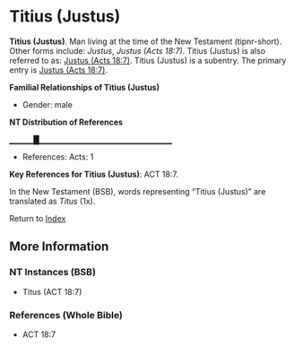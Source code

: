 # Titius (Justus)
**Titius (Justus)**. 
Man living at the time of the New Testament (tipnr-short). 
Other forms include: 
*Justus*, *Justus (Acts 18:7)*. 
Titius (Justus) is also referred to as: 
[Justus (Acts 18:7)](Justus.2.md). 
Titius (Justus) is a subentry. The primary entry is 
[Justus (Acts 18:7)](Justus.2.md). 




**Familial Relationships of Titius (Justus)**


* Gender: male


**NT Distribution of References**

▁▁▁▁█▁▁▁▁▁▁▁▁▁▁▁▁▁▁▁▁▁▁▁▁▁▁
* References: Acts: 1



**Key References for Titius (Justus)**: 
ACT 18:7. 




In the New Testament (BSB), words representing “Titius (Justus)” are translated as 
*Titus* (1x). 


Return to [Index](00-Index.md)

## More Information

### NT Instances (BSB)

* Titus (ACT 18:7)



### References (Whole Bible)

* ACT 18:7



